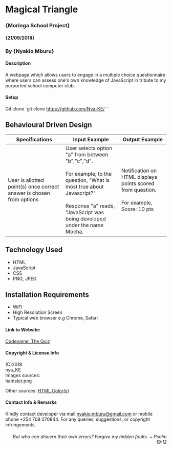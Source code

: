 # Magical Triangle
### {Moringa School Project}
#### {21/09/2018}
### By {Nyakio Mburu}

#### Description
A webpage which allows users to engage in a multiple choice questionnaire where users can assess one's own knowledge of JavaScript in tribute to my purported school computer club.

#### Setup
Git clone
`git clone https://github.com/Nya-KE/<insert>
``
## Behavioural Driven Design
|Specifications|Input Example|Output Example|
|--------------|-------------|--------------|
|User is allotted point(s) once correct answer is chosen from  options | User selects option "a" from between "b","c","d". <br> <br> For example, to the question, "What is most true about Javascript?" <br> <br> Response "a" reads, "JavaScript was being developed under the name Mocha.| Notification on HTML displays points scored from question. <br> <br> For example, Score: 10 pts  |

## Technology Used
* HTML
* JavaScript
* CSS
* PNG, JPEG

## Installation Requirements
* WiFi
* High Resolution Screen
* Typical web browser e.g  Chrome, Safari

#### Link to Website:
[Codename: The Quiz](https://nya-ke.github.io/Codename-TheQuiz/)

#### Copyright & License Info
(C)2018 <br>
nya_KE <br>
Images sources:<br>
[hamster.png](https://melbournechapter.net/images/hamster-wheel-clipart-6.png) <br>

Other sources:
[HTML Color(s)](insert)

#### Contact Info & Remarks
Kindly contact developer via mail nyakio.mburu@gmail.com or mobile phone +254 708 070844. For any queries, suggestions, or copyright infringements.<br>


###### <p style='text-align: right;'> But who can discern their own errors? Forgive my hidden faults. ~ Psalm 19:12 </p>
